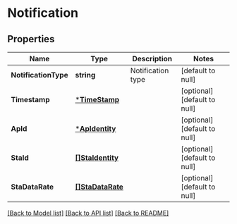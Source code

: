 # Notification

## Properties
Name | Type | Description | Notes
------------ | ------------- | ------------- | -------------
**NotificationType** | **string** | Notification type | [default to null]
**Timestamp** | [***TimeStamp**](TimeStamp.md) |  | [optional] [default to null]
**ApId** | [***ApIdentity**](ApIdentity.md) |  | [optional] [default to null]
**StaId** | [**[]StaIdentity**](StaIdentity.md) |  | [optional] [default to null]
**StaDataRate** | [**[]StaDataRate**](StaDataRate.md) |  | [optional] [default to null]

[[Back to Model list]](../README.md#documentation-for-models) [[Back to API list]](../README.md#documentation-for-api-endpoints) [[Back to README]](../README.md)


